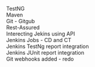 TestNG </br>
Maven </br>
Git - Gitgub </br>
Rest-Assured </br>
Interecting Jekins using API </br>
Jenkins Jobs - CD and CT </br>
Jenkins TestNg report integration </br>
Jenkins JUnit report integration </br>
Git webhooks added - redo
